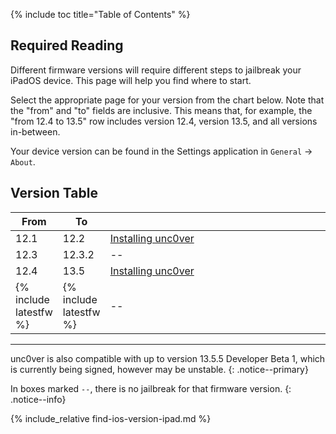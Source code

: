 {% include toc title="Table of Contents" %}

## Required Reading

Different firmware versions will require different steps to jailbreak your iPadOS device. This page will help you find where to start.

Select the appropriate page for your version from the chart below. Note that the "from" and "to" fields are inclusive. This means that, for example, the "from 12.4 to 13.5" row includes version 12.4, version 13.5, and all versions in-between.

Your device version can be found in the Settings application in `General` -> `About`.

## Version Table

<table class="version_table">
  <colgroup>
    <col span="1" style="width: 15%;">
    <col span="1" style="width: 15%;">
    <col span="1" style="width: 70%;">
  </colgroup>
  <thead>
    <tr>
      <th>From</th>
      <th>To</th>
      <th></th>
    </tr>
  </thead>
  <tbody>
    <tr>
      <td>12.1</td>
      <td>12.2</td>
      <td><a href="installing-unc0ver">Installing unc0ver</a></td>
    </tr>
    <tr>
      <td>12.3</td>
      <td>12.3.2</td>
      <td>--</td>
    </tr>
    <tr>
      <td>12.4</td>
      <td>13.5</td>
      <td><a href="installing-unc0ver">Installing unc0ver</a></td>
    </tr>
    <tr>
      <td>{% include latestfw %}</td>
      <td>{% include latestfw %}</td>
      <td>--</td>
     </tr>
  </tbody>
</table>

---

unc0ver is also compatible with up to version 13.5.5 Developer Beta 1, which is currently being signed, however may be unstable.
{: .notice--primary}

In boxes marked `--`, there is no jailbreak for that firmware version.
{: .notice--info}

{% include_relative find-ios-version-ipad.md %}